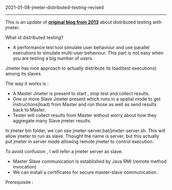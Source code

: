 2021-01-08-jmeter-distributed-testing-revised

---
This is an update of [**original  blog from 2013**](https://shantonusarker.blogspot.com/2013/01/how-to-distribute-test-in-jmeter.html) about distributed testing with jmeter. 

What id distributed testing? 
- A performance test tool simulate user behaviour and use parallel executions to simulate multi-user behaviour. This part is not easy when you are testing a big number of users. 

Jmeter has nice approach to actually distribute its load(test executions) among its slaves. 

The way it works is : 
- A Master Jmeter is present to start , stop test and collect results.
- One or more Slave Jmeter present which runs in a spatial mode to get instructions(load) from Master and run those as well as send results back to Master. 
- Tester will collect results from Master without worry about how they aggregate many Slave jmeter results. 

In jmeter bin folder, we can see jmeter-server.bat/jmeter-server.sh. This will allow jmeter to run as slave. Thought the name is server, but this actually put jmeter in server mode allowing remote jmeter to control execution. 

To avoid confusion , I will refer a jmeter server as slave. 

- Master Slave communication is established by Java RMI (remote method invocation)
- We can install a certificates for secure master-slave communication. 

Prerequisite :  